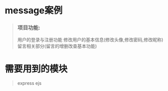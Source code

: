# message案例
> ### 项目功能:
> 用户的登录与注册功能
> 修改用户的基本信息(修改头像,修改密码,修改昵称)
> 留言相关部分(留言的增删改查基本功能)

# 需要用到的模块
> express
> ejs








